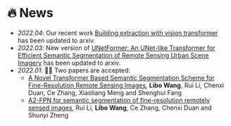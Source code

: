 # 🔥 News
- *2022.04*: Our recent work [Building extraction with vision transformer](https://arxiv.org/abs/2111.15637) has been updated to arxiv.
- *2022.03*: New version of [UNetFormer: An UNet-like Transformer for Efficient Semantic Segmentation of Remote Sensing Urban Scene Imagery](http://arxiv.org/abs/2109.08937) has been updated to arxiv.
- *2022.01*: 🎉🎉 Two papers are accepted:
  - [A Novel Transformer Based Semantic Segmentation Scheme for Fine-Resolution Remote Sensing Images](https://ieeexplore.ieee.org/abstract/document/9681903), **Libo Wang**, Rui Li, Chenxi Duan, Ce Zhang, Xiaoliang Meng and Shenghui Fang
  - [A2-FPN for semantic segmentation of fine-resolution remotely sensed images](https://www.tandfonline.com/doi/full/10.1080/01431161.2022.2030071), Rui Li, **Libo Wang**, Ce Zhang, Chenxi Duan and Shunyi Zheng 